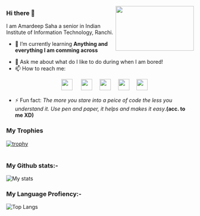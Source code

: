 <img align="right" src="https://c.tenor.com/-y4CCxiVZE8AAAAC/demon-slayer-kimetsu-no-yaiba.gif" height="120px" width="210px"></img>
### Hi there 👋

I am Amardeep Saha a senior in Indian Institute of Information Technology, Ranchi.  

- 🌱 I’m currently learning **Anything and everything I am comming across**
<!--- 👯 I’m looking to collaborate on any **blockchain or dapp related projects**
- 🤔 I’m looking for help with **p2p networking protocols and various transaction methods**-->
- 💬 Ask me about what do I like to do during when I am bored!
- 📫 How to reach me:<br><p align="center"> <a href="https://www.linkedin.com/in/amardeep-saha-08b67a193"><img src="https://cdn1.iconfinder.com/data/icons/social-media-rounded-corners/512/Rounded_Linkedin2_svg-128.png" height="30px" width="30px" ></a></img>&nbsp;&nbsp;&nbsp;&nbsp;&nbsp; <a href="https://www.facebook.com/amardeep.saha.92/"><img src="https://cdn1.iconfinder.com/data/icons/social-media-rounded-corners/512/Rounded_Facebook_svg-128.png" height="30px" width="30px"></img></a>&nbsp;&nbsp;&nbsp;&nbsp;&nbsp;<img src="https://cdn1.iconfinder.com/data/icons/social-media-rounded-corners/512/Rounded_Twitter5_svg-128.png" height="30px" width="30px"></img>&nbsp;&nbsp;&nbsp;&nbsp;&nbsp;<img src="https://cdn1.iconfinder.com/data/icons/social-media-rounded-corners/512/Rounded_Instagram_svg-128.png" height="30px" width="30px"></img>&nbsp;&nbsp;&nbsp;&nbsp;&nbsp;<img src="https://cdn4.iconfinder.com/data/icons/social-media-rounded-corners/512/Medium_rounded_cr-128.png" height="30px" width="30px"></img></p>
- ⚡ Fun fact: *The more you stare into a peice of code the less you understand it. Use pen and paper, it helps and makes it easy*.**(acc. to me XD)** 


### My Trophies 
[![trophy](https://github-profile-trophy.vercel.app/?username=alpha-coder13)](https://github.com/ryo-ma/github-profile-trophy)
<br>
<br>

### My Github stats:- 
![My stats](https://github-readme-stats.vercel.app/api?username=alpha-coder13&show_icons=true&theme=dracula)

### My Language Profiency:-
![Top Langs](https://github-readme-stats.vercel.app/api/top-langs/?username=alpha-coder13&layout=compact&langs_count=8)
